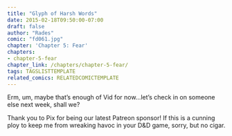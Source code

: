 ```yaml
---
title: "Glyph of Harsh Words"
date: 2015-02-18T09:50:00-07:00
draft: false
author: "Rades"
comic: "fd061.jpg"
chapter: 'Chapter 5: Fear'
chapters:
- chapter-5-fear
chapter_link: /chapters/chapter-5-fear/
tags: TAGSLISTTEMPLATE
related_comics: RELATEDCOMICTEMPLATE
---
```


Erm, um, maybe that’s enough of Vid for now…let’s check in on someone else next week, shall we?


Thank you to Pix for being our latest Patreon sponsor! If this is a cunning ploy to keep me from wreaking havoc in your D&amp;D game, sorry, but no cigar.

